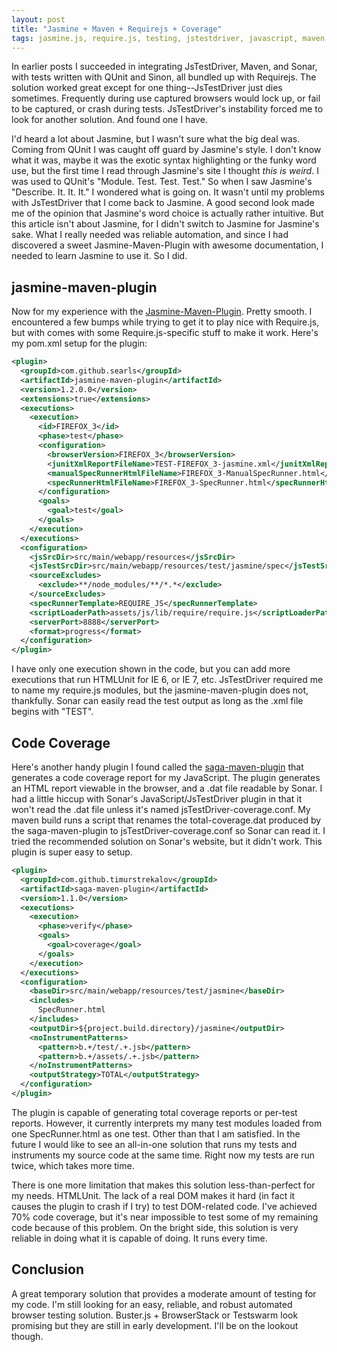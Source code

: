 ```yaml
---
layout: post
title: "Jasmine + Maven + Requirejs + Coverage"
tags: jasmine.js, require.js, testing, jstestdriver, javascript, maven
---
```

In earlier posts I succeeded in integrating JsTestDriver, Maven, and Sonar, with tests written with QUnit and Sinon, all bundled up with Requirejs. The solution worked great except for one thing--JsTestDriver just dies sometimes. Frequently during use captured browsers would lock up, or fail to be captured, or crash during tests. JsTestDriver's instability forced me to look for another solution. And found one I have.

I'd heard a lot about Jasmine, but I wasn't sure what the big deal was. Coming from QUnit I was caught off guard by Jasmine's style. I don't know what it was, maybe it was the exotic syntax highlighting or the funky word use, but the first time I read through Jasmine's site I thought _this is weird_. I was used to QUnit's "Module. Test. Test. Test." So when I saw Jasmine's "Describe. It. It. It." I wondered what is going on. It wasn't until my problems with JsTestDriver that I come back to Jasmine. A good second look made me of the opinion that Jasmine's word choice is actually rather intuitive. But this article isn't about Jasmine, for I didn't switch to Jasmine for Jasmine's sake. What I really needed was reliable automation, and since I had discovered a sweet Jasmine-Maven-Plugin with awesome documentation, I needed to learn Jasmine to use it. So I did.

## jasmine-maven-plugin

Now for my experience with the [Jasmine-Maven-Plugin](http://searls.github.com/jasmine-maven-plugin/ "jasmine-maven-plugin"). Pretty smooth. I encountered a few bumps while trying to get it to play nice with Require.js, but with comes with some Require.js-specific stuff to make it work. Here's my pom.xml setup for the plugin:

```xml
<plugin>
  <groupId>com.github.searls</groupId>
  <artifactId>jasmine-maven-plugin</artifactId>
  <version>1.2.0.0</version>
  <extensions>true</extensions>
  <executions>
    <execution>
      <id>FIREFOX_3</id>
      <phase>test</phase>
      <configuration>
        <browserVersion>FIREFOX_3</browserVersion>
        <junitXmlReportFileName>TEST-FIREFOX_3-jasmine.xml</junitXmlReportFileName>
        <manualSpecRunnerHtmlFileName>FIREFOX_3-ManualSpecRunner.html</manualSpecRunnerHtmlFileName>
        <specRunnerHtmlFileName>FIREFOX_3-SpecRunner.html</specRunnerHtmlFileName>
      </configuration>
      <goals>
        <goal>test</goal>
      </goals>
    </execution>
  </executions>
  <configuration>
    <jsSrcDir>src/main/webapp/resources</jsSrcDir>
    <jsTestSrcDir>src/main/webapp/resources/test/jasmine/spec</jsTestSrcDir>
    <sourceExcludes>
      <exclude>**/node_modules/**/*.*</exclude>
    </sourceExcludes>
    <specRunnerTemplate>REQUIRE_JS</specRunnerTemplate>
    <scriptLoaderPath>assets/js/lib/require/require.js</scriptLoaderPath>
    <serverPort>8888</serverPort>
    <format>progress</format>
  </configuration>
</plugin>
```

I have only one execution shown in the code, but you can add more executions that run HTMLUnit for IE 6, or IE 7, etc. JsTestDriver required me to name my require.js modules, but the jasmine-maven-plugin does not, thankfully. Sonar can easily read the test output as long as the .xml file begins with "TEST".

## Code Coverage

Here's another handy plugin I found called the [saga-maven-plugin](http://timurstrekalov.github.com/saga/ "saga-maven-plugin") that generates a code coverage report for my JavaScript. The plugin generates an HTML report viewable in the browser, and a .dat file readable by Sonar. I had a little hiccup with Sonar's JavaScript/JsTestDriver plugin in that it won't read the .dat file unless it's named jsTestDriver-coverage.conf. My maven build runs a script that renames the total-coverage.dat produced by the saga-maven-plugin to jsTestDriver-coverage.conf so Sonar can read it. I tried the recommended solution on Sonar's website, but it didn't work. This plugin is super easy to setup.

```xml
<plugin>
  <groupId>com.github.timurstrekalov</groupId>
  <artifactId>saga-maven-plugin</artifactId>
  <version>1.1.0</version>
  <executions>
    <execution>
      <phase>verify</phase>
      <goals>
        <goal>coverage</goal>
      </goals>
    </execution>
  </executions>
  <configuration>
    <baseDir>src/main/webapp/resources/test/jasmine</baseDir>
    <includes>
      SpecRunner.html
    </includes>
    <outputDir>${project.build.directory}/jasmine</outputDir>
    <noInstrumentPatterns>
      <pattern>b.+/test/.+.jsb</pattern>
      <pattern>b.+/assets/.+.jsb</pattern>
    </noInstrumentPatterns>
    <outputStrategy>TOTAL</outputStrategy>
  </configuration>
</plugin>
```

The plugin is capable of generating total coverage reports or per-test reports. However, it currently interprets my many test modules loaded from one SpecRunner.html as one test. Other than that I am satisfied. In the future I would like to see an all-in-one solution that runs my tests and instruments my source code at the same time. Right now my tests are run twice, which takes more time.

There is one more limitation that makes this solution less-than-perfect for my needs. HTMLUnit. The lack of a real DOM makes it hard (in fact it causes the plugin to crash if I try) to test DOM-related code. I've achieved 70% code coverage, but it's near impossible to test some of my remaining code because of this problem. On the bright side, this solution is very reliable in doing what it is capable of doing. It runs every time.

## Conclusion

A great temporary solution that provides a moderate amount of testing for my code. I'm still looking for an easy, reliable, and robust automated browser testing solution. Buster.js + BrowserStack or Testswarm look promising but they are still in early development. I'll be on the lookout though.